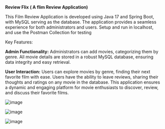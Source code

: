 **Review Flix** **( A flim Review Application)**

This Film Review Application is developed using Java 17 and Spring Boot, with MySQL serving as the database. The application provides a seamless experience for both administrators and users.
Setup and run in localhost, and use the Postman Collection for testing

Key Features:

**Admin Functionality:**
Administrators can add movies, categorizing them by genre.
All movie details are stored in a robust MySQL database, ensuring data integrity and easy retrieval.

**User Interaction:**
Users can explore movies by genre, finding their next favorite film with ease.
Users have the ability to leave reviews, sharing their thoughts and ratings on any movie in the database.
This application ensures a dynamic and engaging platform for movie enthusiasts to discover, review, and discuss their favorite films.


![image](https://github.com/user-attachments/assets/00a86b19-7a38-4be4-b36d-bdf66813edc0)

![image](https://github.com/user-attachments/assets/d7c0da59-6ec4-4159-907b-05f59c6c9ca1)

![image](https://github.com/user-attachments/assets/97e9fb68-4cee-47ba-9545-40ac06b84be8)





